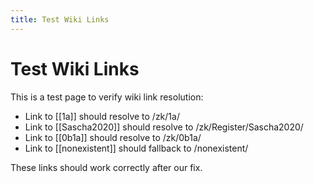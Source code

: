 ```yaml
---
title: Test Wiki Links
---
```


# Test Wiki Links

This is a test page to verify wiki link resolution:

- Link to [[1a]] should resolve to /zk/1a/
- Link to [[Sascha2020]] should resolve to /zk/Register/Sascha2020/
- Link to [[0b1a]] should resolve to /zk/0b1a/
- Link to [[nonexistent]] should fallback to /nonexistent/

These links should work correctly after our fix.